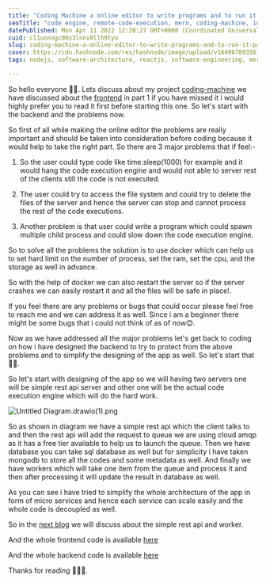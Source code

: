 ```yaml
---
title: "Coding Machine a online editor to write programs and to run it part 2.Let's discuss about problems and architecture of the app"
seoTitle: "code engine, remote-code-execution, mern, coding-machine, ide"
datePublished: Mon Apr 11 2022 12:20:27 GMT+0000 (Coordinated Universal Time)
cuid: cl1uonngc00x3lnnv0llh9tyo
slug: coding-machine-a-online-editor-to-write-programs-and-to-run-it-part-2lets-discuss-about-problems-and-architecture-of-the-app
cover: https://cdn.hashnode.com/res/hashnode/image/upload/v1649678935616/2T7Pm3AKw.png
tags: nodejs, software-architecture, reactjs, software-engineering, mern

---
```


So hello everyone 👋👋. Lets discuss about my project [coding-machine](https://coding-machine.pages.dev/) we have discussed about the [frontend](https://theuniquecoder.hashnode.dev/coding-machine-a-online-editor-to-write-programs-and-to-run-it-part-1) in part 1 if you have missed it i would highly prefer you to read it first before starting this one. So let's start with the backend and the problems now.

So first of all while making the online editor the problems are really important and should be taken into consideration before coding because it would help to take the right part. So there are 3 major problems that if feel:-
1. So the user could type code like time.sleep(1000) for example and it would hang the code execution engine and would not able to server rest of the clients still the code is not executed.

2. The user could try to access the file system and could try to delete the files of the server and hence the server can stop and cannot process the rest of the code executions.

3. Another problem is that user could write a program which could spawn multiple child process and could slow down the code execution engine.

So to solve all the problems the solution is to use docker which can help us to set hard limit on the number of process, set the ram, set the cpu, and the storage as well in advance. 

So with the help of docker we can also restart the server so if the server crashes we can easily restart it and all the files will be safe in place!. 

If you feel there are any problems or bugs that could occur please feel free to reach me and we can address it as well. Since i am a beginner there might be some bugs that i could not think of as of now😊.

Now as we have addressed all the major problems let's get back to coding on how i have designed the backend to try to protect from the above problems and to simplify the designing of the app as well. So let's start that 👋👋.

So let's start with designing of the app so we will having two servers one will be simple rest api server and other one will be the actual code execution engine which will do the hard work.


![Untitled Diagram.drawio(1).png](https://cdn.hashnode.com/res/hashnode/image/upload/v1649678935616/2T7Pm3AKw.png)


So as shown in diagram we have a simple rest api which the client talks to 
and then the rest api will add the request to queue we are using cloud amqp as it has a free tier available to help us to launch the queue. Then we have database you can take sql database as well but for simplicity i have taken mongodb to store all the codes and some metadata as well. And finally we have workers which will take one item from the queue and process it and then after processing it will update the result in database as well.

As you can see i have tried to simplify the whole architecture of the app in form of micro services and hence each service can scale easily and the whole code is decoupled as well. 

So in the [next blog](https://theuniquecoder.hashnode.dev/coding-machine-a-online-editor-to-write-programs-and-to-run-it-part-3lets-discuss-about-simple-rest-api-and-worker-code) we will discuss about the simple rest api and worker.

And the whole frontend code is available [here](https://github.com/Siddharth9890/coding-machine-frontend)

And the whole backend code is available [here](https://github.com/Siddharth9890/coding-machine-api)


Thanks for reading 🙂😉😊.







